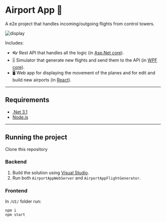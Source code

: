 # Airport App 🛫

A e2e project that handles incoming/outgoing flights from control towers.

![display](https://github.com/barspielberg/AirportApp/blob/master/Images/display.gif)

Includes:
  - 👓 Rest API that handles all the logic (in [Asp.Net core](https://github.com/dotnet/aspnetcore)).
  - 🎚 Simulator that generate new flights and send them to the API (in [WPF core](https://github.com/dotnet/wpf)).
  - 🖥 Web app for displaying the movement of the planes and for edit and build new airports (in [React](https://github.com/facebook/react)). 
---
## Requirements
  - [.Net 3.1](https://github.com/dotnet/core/tree/master/release-notes/3.1)
  - [Node.js](https://github.com/nodejs/node)
  
---
## Running the project
Clone this repository
  ### Backend
  1. Build the solution using [Visual Studio](https://visualstudio.microsoft.com/downloads/).
  2. Run both `AirportAppWebServer` and `AirportAppFlightGenerator`. 
  ### Frontend
  
  In `/UI/` folder run:
  ```
  npm i
  npm start
  ```
